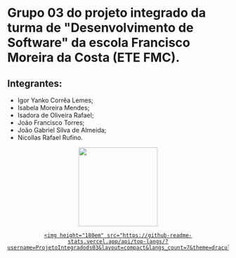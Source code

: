 

#  Grupo 03 do projeto integrado da turma de "Desenvolvimento de Software" da escola Francisco Moreira da Costa (ETE FMC).

## Integrantes:
- Igor Yanko Corrêa Lemes;
- Isabela Moreira Mendes; 
- Isadora de Oliveira Rafael;
- João Francisco Torres;
- João Gabriel Silva de Almeida;
- Nicollas Rafael Rufino. 

<p>
<div align="center">
  <a href="https://github.com/ProjetoIntegradods03">
  <img height="180em" src="https://github-readme-stats.vercel.app/api?username=ProjetoIntegradods03&show_icons=true&theme=dracula&include_all_commits=true&count_public=true"/>
 
    <img height="180em" src="https://github-readme-stats.vercel.app/api/top-langs/?username=ProjetoIntegradods03&layout=compact&langs_count=7&theme=dracula"/>
</div></p>
